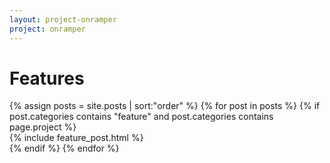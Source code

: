 ```yaml
---
layout: project-onramper
project: onramper
---
```


<h1>Features</h1>
{% assign posts = site.posts | sort:"order" %}
{% for post in posts %}
{% if post.categories contains "feature" and post.categories contains page.project %}
<!--{{ post.order }}-->
<div class="span12">
<article>
{% include feature_post.html %}
</article>
</div>
{% endif %}
{% endfor %}
